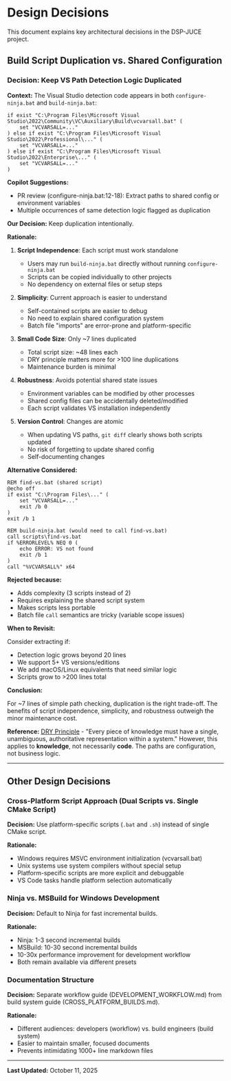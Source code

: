 # Design Decisions

This document explains key architectural decisions in the DSP-JUCE project.

## Build Script Duplication vs. Shared Configuration

### Decision: Keep VS Path Detection Logic Duplicated

**Context:**
The Visual Studio detection code appears in both `configure-ninja.bat` and `build-ninja.bat`:

```batch
if exist "C:\Program Files\Microsoft Visual Studio\2022\Community\VC\Auxiliary\Build\vcvarsall.bat" (
    set "VCVARSALL=..."
) else if exist "C:\Program Files\Microsoft Visual Studio\2022\Professional\..." (
    set "VCVARSALL=..."
) else if exist "C:\Program Files\Microsoft Visual Studio\2022\Enterprise\..." (
    set "VCVARSALL=..."
)
```

**Copilot Suggestions:**

- PR review (configure-ninja.bat:12-18): Extract paths to shared config or environment variables
- Multiple occurrences of same detection logic flagged as duplication

**Our Decision:** Keep duplication intentionally.

**Rationale:**

1. **Script Independence**: Each script must work standalone
   - Users may run `build-ninja.bat` directly without running `configure-ninja.bat`
   - Scripts can be copied individually to other projects
   - No dependency on external files or setup steps

2. **Simplicity**: Current approach is easier to understand
   - Self-contained scripts are easier to debug
   - No need to explain shared configuration system
   - Batch file "imports" are error-prone and platform-specific

3. **Small Code Size**: Only ~7 lines duplicated
   - Total script size: ~48 lines each
   - DRY principle matters more for >100 line duplications
   - Maintenance burden is minimal

4. **Robustness**: Avoids potential shared state issues
   - Environment variables can be modified by other processes
   - Shared config files can be accidentally deleted/modified
   - Each script validates VS installation independently

5. **Version Control**: Changes are atomic
   - When updating VS paths, `git diff` clearly shows both scripts updated
   - No risk of forgetting to update shared config
   - Self-documenting changes

**Alternative Considered:**

```batch
REM find-vs.bat (shared script)
@echo off
if exist "C:\Program Files\..." (
    set "VCVARSALL=..."
    exit /b 0
)
exit /b 1

REM build-ninja.bat (would need to call find-vs.bat)
call scripts\find-vs.bat
if %ERRORLEVEL% NEQ 0 (
    echo ERROR: VS not found
    exit /b 1
)
call "%VCVARSALL%" x64
```

**Rejected because:**

- Adds complexity (3 scripts instead of 2)
- Requires explaining the shared script system
- Makes scripts less portable
- Batch file `call` semantics are tricky (variable scope issues)

**When to Revisit:**

Consider extracting if:

- Detection logic grows beyond 20 lines
- We support 5+ VS versions/editions
- We add macOS/Linux equivalents that need similar logic
- Scripts grow to >200 lines total

**Conclusion:**

For ~7 lines of simple path checking, duplication is the right trade-off. The benefits of
script independence, simplicity, and robustness outweigh the minor maintenance cost.

**Reference:** [DRY Principle](https://en.wikipedia.org/wiki/Don%27t_repeat_yourself) -
"Every piece of knowledge must have a single, unambiguous, authoritative representation
within a system." However, this applies to **knowledge**, not necessarily **code**.
The paths are configuration, not business logic.

---

## Other Design Decisions

### Cross-Platform Script Approach (Dual Scripts vs. Single CMake Script)

**Decision:** Use platform-specific scripts (`.bat` and `.sh`) instead of single CMake script.

**Rationale:**

- Windows requires MSVC environment initialization (vcvarsall.bat)
- Unix systems use system compilers without special setup
- Platform-specific scripts are more explicit and debuggable
- VS Code tasks handle platform selection automatically

### Ninja vs. MSBuild for Windows Development

**Decision:** Default to Ninja for fast incremental builds.

**Rationale:**

- Ninja: 1-3 second incremental builds
- MSBuild: 10-30 second incremental builds
- 10-30x performance improvement for development workflow
- Both remain available via different presets

### Documentation Structure

**Decision:** Separate workflow guide (DEVELOPMENT_WORKFLOW.md) from build system guide
(CROSS_PLATFORM_BUILDS.md).

**Rationale:**

- Different audiences: developers (workflow) vs. build engineers (build system)
- Easier to maintain smaller, focused documents
- Prevents intimidating 1000+ line markdown files

---

**Last Updated:** October 11, 2025
